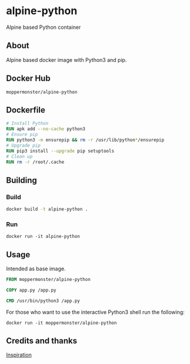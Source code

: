 # alpine-python
Alpine based Python container

## About
Alpine based docker image with Python3 and pip.

## Docker Hub
```
moppermonster/alpine-python
```

## Dockerfile
```Dockerfile
# Install Python
RUN apk add --no-cache python3
# Ensure pip
RUN python3 -m ensurepip && rm -r /usr/lib/python*/ensurepip
# Upgrade pip
RUN pip3 install --upgrade pip setuptools
# Clean up
RUN rm -r /root/.cache
```

## Building

### Build
```bash
docker build -t alpine-python .
```

### Run
```
docker run -it alpine-python
```

## Usage
Intended as base image.
```Dockerfile
FROM moppermonster/alpine-python

COPY app.py /app.py

CMD /usr/bin/python3 /app.py
```

For those who want to use the interactive Python3 shell run the following:
```
docker run -it moppermonster/alpine-python
```

## Credits and thanks

[Inspiration](https://github.com/hellt/nginx-uwsgi-flask-alpine-docker/tree/master/python3)

